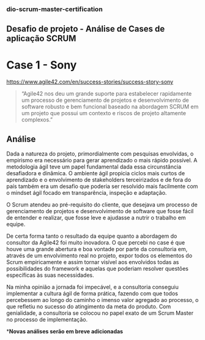 ### dio-scrum-master-certification
## Desafio de projeto - Análise de Cases de aplicação SCRUM

# Case 1 - Sony
https://www.agile42.com/en/success-stories/success-story-sony

> “Agile42 nos deu um grande suporte para estabelecer rapidamente um processo de gerenciamento de projetos e desenvolvimento de software robusto e bem funcional baseado na abordagem SCRUM em um projeto que possui um contexto e riscos de projeto altamente complexos.”

## Análise

Dada a natureza do projeto, primordialmente com pesquisas envolvidas,
o empirismo era necessário para gerar aprendizado o mais rápido possível.
A metodologia ágil teve um papel fundamental dada essa circunstância desafiadora e dinâmica.
O ambiente ágil propicia ciclos mais curtos de aprendizado e o envolvimento de stakeholders
terceirizados e de fora do país também era um desafio que poderia ser resolvido mais facilmente
com o mindset ágil focado em transparência, inspeção e adaptação.

O Scrum atendeu ao pré-requisito do cliente, que desejava um processo de gerenciamento de projetos 
e desenvolvimento de software que fosse fácil de entender e realizar, que fosse leve
e ajudasse a nutrir o trabalho em equipe.

De certa forma tanto o resultado da equipe quanto a abordagem do consultor da Agile42 foi muito inovadora.
O que percebi no case é que houve uma grande abertura e boa vontade por parte da consultoria em, através de
um envolvimento real no projeto, expor todos os elementos do Scrum empiricamente e assim tornar visível aos
envolvidos todas as possibilidades do framework e aquelas que poderiam resolver questões específicas às suas necessidades.

Na minha opinião a jornada foi impecável, e a consultoria conseguiu implementar a cultura ágil de forma prática,
fazendo com que todos percebessem ao longo do caminho o imenso valor agregado ao processo, o que refletiu no sucesso
do atingimento da meta do produto. Com genialidade, a consultoria se colocou no papel exato de um Scrum Master no processo de implementação.


***Novas análises serão em breve adicionadas**

